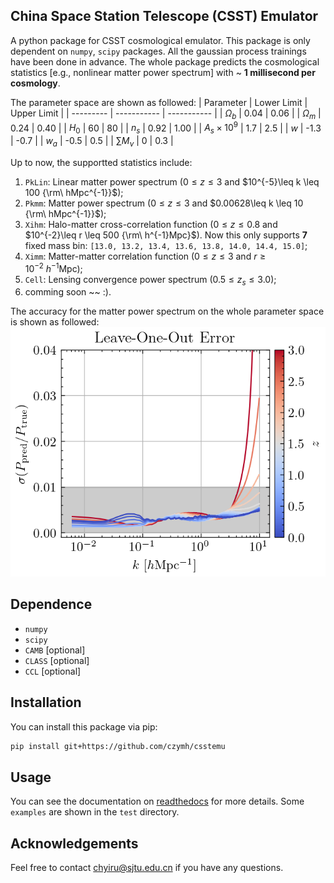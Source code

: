 ## China Space Station Telescope (CSST) Emulator

A python package for CSST cosmological emulator.
This package is only dependent on `numpy`, `scipy` packages.
All the gaussian process trainings have been done in advance.
The whole package predicts the cosmological statistics [e.g., nonlinear matter power spectrum] with ~ **1 millisecond per cosmology**.

The parameter space are shown as followed:
| Parameter | Lower Limit | Upper Limit |
| --------- | ----------- | ----------- |
| $\Omega_b$          | 0.04  | 0.06    |
| $\Omega_m$          | 0.24  | 0.40    |
| $H_0$               | 60    | 80      |
| $n_s$               | 0.92  | 1.00    |
| $A_s\times 10^{9}$  | 1.7   | 2.5     |
| $w$                 | -1.3  | -0.7    |
| $w_a$               | -0.5  | 0.5     |
| $\sum M_{\nu}$      | 0     | 0.3     |

Up to now, the supportted statistics include:
1. `PkLin`: Linear matter power spectrum ($0\leq z \leq3$ and $10^{-5}\leq k \leq 100 {\rm\  hMpc^{-1}}$);
2. `Pkmm`: Matter power spectrum ($0\leq z \leq3$ and $0.00628\leq k \leq 10 {\rm\  hMpc^{-1}}$);
3. `Xihm`: Halo-matter cross-correlation function ($0\leq z \leq0.8$ and $10^{-2}\leq r \leq 500 {\rm\ h^{-1}Mpc}$). Now this only supports **7** fixed mass bin: `[13.0, 13.2, 13.4, 13.6, 13.8, 14.0, 14.4, 15.0]`;
4. `Ximm`: Matter-matter correlation function ($0\leq z \leq3$ and $r \geq 10^{-2} {\  h^{-1}\mathrm{Mpc}}$);
5. `Cell`: Lensing convergence power spectrum ($0.5\leq z_s \leq3.0$);
6. comming soon ~~ :).

The accuracy for the matter power spectrum on the whole parameter space is shown as followed:
![The leave-one-out error of non-linear power spectrum.](./test/pic/LeaveOneOutError-Bk-hmcode2020-N129.png)

## Dependence

- `numpy`
- `scipy`
- `CAMB`  [optional]
- `CLASS` [optional]
- `CCL`   [optional]

## Installation

You can install this package via pip:

```bash
pip install git+https://github.com/czymh/csstemu
```


## Usage

You can see the documentation on [readthedocs](https://csst-emulator.readthedocs.io/en/latest) for more details.
Some `examples` are shown in the `test` directory.


## Acknowledgements
Feel free to contact <chyiru@sjtu.edu.cn> if you have any questions.  
